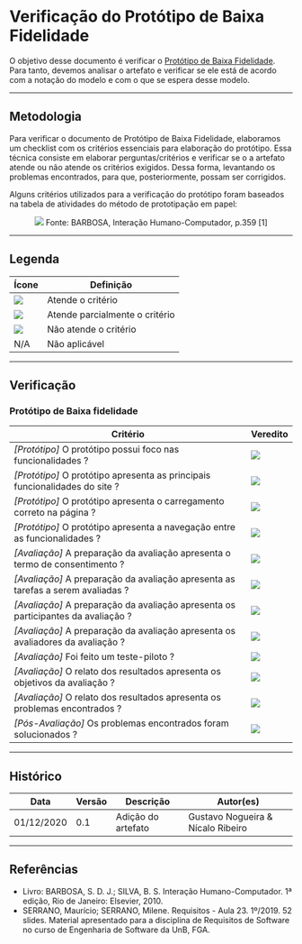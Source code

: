 # Verificação do Protótipo de Baixa Fidelidade

O objetivo desse documento é verificar o [Protótipo de Baixa Fidelidade](https://interacao-humano-computador.github.io/2020.1-Estagiarios.com/prototipo_de_baixa_fidelidade/prototipo_de_baixa_fidelidade/). Para tanto, devemos analisar o artefato e verificar se ele está de acordo com a notação do modelo e com o que se espera desse modelo.

---

## Metodologia

Para verificar o documento de Protótipo de Baixa Fidelidade, elaboramos um checklist com os critérios essenciais para elaboração do protótipo. Essa técnica consiste em elaborar perguntas/critérios e verificar se o a artefato atende ou não atende os critérios exigidos. Dessa forma, levantando os problemas encontrados, para que, posteriormente, possam ser corrigidos.

Alguns critérios utilizados para a verificação do protótipo foram baseados na tabela de atividades do método de prototipação em papel:

<p align="center">
    <img src="../images/tabela-de-atividades.png">
    Fonte: BARBOSA, Interação Humano-Computador, p.359 [1]
</p>

---

## Legenda

| Ícone | Definição |
| ----- | --------- |
| <img src="../images/check.png"> | Atende o critério |
| <img src="../images/alert.png"> | Atende parcialmente o critério |
| <img src="../images/close.png"> | Não atende o critério |
| N/A | Não aplicável |

---

## Verificação

### Protótipo de Baixa fidelidade

| Critério | Veredito |
| -------- | -------- |
| _[Protótipo]_ O protótipo possui foco nas funcionalidades ?| <img src="../images/check.png"> |
| _[Protótipo]_ O protótipo apresenta as principais funcionalidades do site ? | <img src="../images/check.png"> |
| _[Protótipo]_ O protótipo apresenta o carregamento correto na página ? | <img src="../images/alert.png"> |
| _[Protótipo]_ O protótipo apresenta a navegação entre as funcionalidades ? | <img src="../images/check.png"> |
| _[Avaliação]_ A preparação da avaliação apresenta o termo de consentimento ? | <img src="../images/check.png"> | 
| _[Avaliação]_ A preparação da avaliação apresenta as tarefas a serem avaliadas ? | <img src="../images/check.png"> |
| _[Avaliação]_ A preparação da avaliação apresenta os participantes da avaliação ? | <img src="../images/check.png"> |
| _[Avaliação]_ A preparação da avaliação apresenta os avaliadores da avaliação ? | <img src="../images/check.png"> |
| _[Avaliação]_ Foi feito um teste-piloto ? | <img src="../images/close.png"> | 
| _[Avaliação]_ O relato dos resultados apresenta os objetivos da avaliação ? | <img src="../images/check.png"> |
| _[Avaliação]_ O relato dos resultados apresenta os problemas encontrados ? | <img src="../images/check.png"> |
| _[Pós-Avaliação]_ Os problemas encontrados foram solucionados ? | <img src="../images/close.png"> |

---

## Histórico

| Data       | Versão | Descrição                            | Autor(es)                         |
| ---------- | ------ | ------------------------------------ | --------------------------------- |
| 01/12/2020 | 0.1    | Adição do artefato                   | Gustavo Nogueira & Nícalo Ribeiro |

---

## Referências

* Livro: BARBOSA, S. D. J.; SILVA, B. S. Interação Humano-Computador. 1ª edição, Rio de Janeiro: Elsevier, 2010.
* SERRANO, Maurício; SERRANO, Milene. Requisitos - Aula 23. 1º/2019. 52 slides. Material apresentado para a disciplina de Requisitos de Software no curso de Engenharia de Software da UnB, FGA.